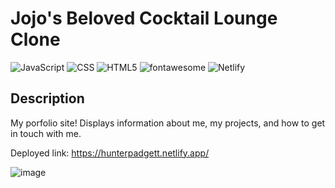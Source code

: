 # Jojo's Beloved Cocktail Lounge Clone

![JavaScript](https://img.shields.io/badge/javascript-%23323330.svg?style=for-the-badge&logo=javascript&logoColor=%23F7DF1E) ![CSS](https://img.shields.io/badge/css3-%231572B6.svg?&style=for-the-badge&logo=css3&logoColor=white) ![HTML5](https://img.shields.io/badge/html5-%23E34F26.svg?style=for-the-badge&logo=html5&logoColor=white) ![fontawesome](https://img.shields.io/badge/font%20awesome-%23339AF0.svg?&style=for-the-badge&logo=font%20awesome&logoColor=white) ![Netlify](https://img.shields.io/badge/netlify-%23000000.svg?style=for-the-badge&logo=netlify&logoColor=#00C7B7)

## Description

My porfolio site! Displays information about me, my projects, and how to get in touch with me.

Deployed link: https://hunterpadgett.netlify.app/

![image](https://user-images.githubusercontent.com/106113692/223779815-85ea9028-9173-49cb-8c85-434f537ac2b7.png)

